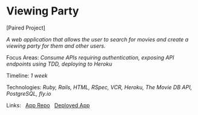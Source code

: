 # Viewing Party

[Paired Project]

_A web application that allows the user to search for movies and create a viewing party for them and other users._

Focus Areas: _Consume APIs requiring authentication, exposing API endpoints using TDD, deploying to Heroku_

Timeline: _1 week_

Technologies: _Ruby, Rails, HTML, RSpec, VCR, Heroku, The Movie DB API, PostgreSQL, fly.io_

Links: &nbsp; <a href="https://github.com/arnaldoaparicio/viewing_party_lite">App Repo</a> &nbsp; <a href="https://viewing-party-aa.fly.dev/">Deployed App</a>
